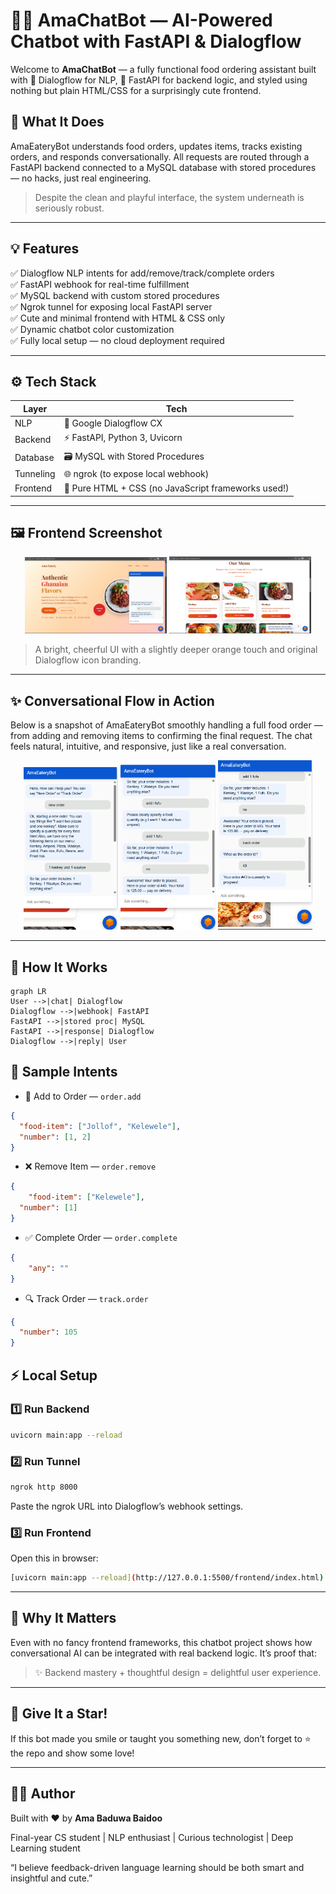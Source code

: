 # 🍔💬 AmaChatBot — AI-Powered Chatbot with FastAPI & Dialogflow

Welcome to **AmaChatBot** — a fully functional food ordering assistant built with 🧠 Dialogflow for NLP, 🐍 FastAPI for backend logic, and styled using nothing but plain HTML/CSS for a surprisingly cute frontend.

## 🧠 What It Does
AmaEateryBot understands food orders, updates items, tracks existing orders, and responds conversationally. All requests are routed through a FastAPI backend connected to a MySQL database with stored procedures — no hacks, just real engineering.

> Despite the clean and playful interface, the system underneath is seriously robust.

---

## 💡 Features

✅ Dialogflow NLP intents for add/remove/track/complete orders  
✅ FastAPI webhook for real-time fulfillment  
✅ MySQL backend with custom stored procedures  
✅ Ngrok tunnel for exposing local FastAPI server  
✅ Cute and minimal frontend with HTML & CSS only  
✅ Dynamic chatbot color customization  
✅ Fully local setup — no cloud deployment required

---
## ⚙️ Tech Stack

| Layer       | Tech                                                                 |
|-------------|----------------------------------------------------------------------|
| NLP         | 🧠 Google Dialogflow CX                                               |
| Backend     | ⚡ FastAPI, Python 3, Uvicorn                                         |
| Database    | 🗃️ MySQL with Stored Procedures                                      |
| Tunneling   | 🌐 ngrok (to expose local webhook)                                   |
| Frontend    | 🎨 Pure HTML + CSS (no JavaScript frameworks used!)                  |


---

## 🖼️ Frontend Screenshot

<p align="center">
  <img src="./pImages/chatbot1.png" alt="Homepage" width="45%" />
  <img src="./pImages/chatbot2.png" alt="Menu" width="45%" />
</p>

> A bright, cheerful UI with a slightly deeper orange touch and original Dialogflow icon branding.

---

## ✨ Conversational Flow in Action

Below is a snapshot of AmaEateryBot smoothly handling a full food order — from adding and removing items to confirming the final request. The chat feels natural, intuitive, and responsive, just like a real conversation.
<p align="center">
  <img src="./pImages/c1.png" alt="chatbox" width="30%" />
  <img src="./pImages/c2.png" alt="chatbox" width="30%" />
  <img src="./pImages/C3.png" alt="chatbox" width="30%" />
</p>

---

## 🔄 How It Works

```mermaid
graph LR
User -->|chat| Dialogflow
Dialogflow -->|webhook| FastAPI
FastAPI -->|stored proc| MySQL
FastAPI -->|response| Dialogflow
Dialogflow -->|reply| User
```
## 🧪 Sample Intents
- 🧾 Add to Order — ```order.add```
```json
{
  "food-item": ["Jollof", "Kelewele"],
  "number": [1, 2]
}
```
- ❌ Remove Item — ```order.remove```
```json
{
    "food-item": ["Kelewele"],
  "number": [1]
}
```
- ✅ Complete Order — ```order.complete```
```json
{
    "any": ""
}
```
- 🔍 Track Order — ```track.order```
```json
{
  "number": 105
}
```
## ⚡ Local Setup
### 1️⃣ Run Backend
```bash
uvicorn main:app --reload
```

### 2️⃣ Run Tunnel
```bash
ngrok http 8000
```
Paste the ngrok URL into Dialogflow’s webhook settings.

### 3️⃣ Run Frontend
Open this in browser:
```bash
[uvicorn main:app --reload](http://127.0.0.1:5500/frontend/index.html)
```
---
## 💭 Why It Matters
Even with no fancy frontend frameworks, this chatbot project shows how conversational AI can be integrated with real backend logic. It’s proof that:

> ✨ Backend mastery + thoughtful design = delightful user experience.

---
## 🌟 Give It a Star!
If this bot made you smile or taught you something new, don’t forget to ⭐️ the repo and show some love!

---
## 🧑‍💻 Author
Built with ❤️ by **Ama Baduwa Baidoo**

Final-year CS student | NLP enthusiast | Curious technologist | Deep Learning student

“I believe feedback-driven language learning should be both smart and insightful and cute.”



